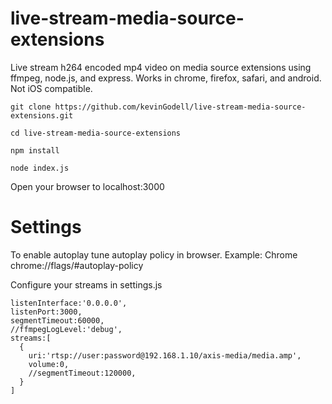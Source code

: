 # live-stream-media-source-extensions
Live stream h264 encoded mp4 video on media source extensions using ffmpeg, node.js, and express. Works in chrome, firefox, safari, and android. Not iOS compatible.

```
git clone https://github.com/kevinGodell/live-stream-media-source-extensions.git

cd live-stream-media-source-extensions

npm install

node index.js
```

Open your browser to localhost:3000

# Settings

To enable autoplay tune autoplay policy in browser.
Example: Chrome chrome://flags/#autoplay-policy

Configure your streams in settings.js
```
listenInterface:'0.0.0.0',
listenPort:3000,
segmentTimeout:60000,
//ffmpegLogLevel:'debug',
streams:[
  {
    uri:'rtsp://user:password@192.168.1.10/axis-media/media.amp',
    volume:0,
    //segmentTimeout:120000,
  }
]
```
